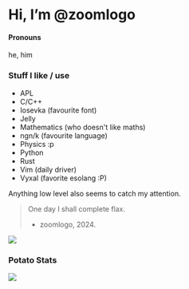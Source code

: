#  Hi, I’m @zoomlogo
#### Pronouns
he, him

### Stuff I like / use
- APL
- C/C++
- Iosevka (favourite font)
- Jelly
- Mathematics (who doesn't like maths)
- ngn/k (favourite language)
- Physics :p
- Python
- Rust
- Vim (daily driver)
- Vyxal (favorite esolang :P)

Anything low level also seems to catch my attention.

> One day I shall complete flax.
> - zoomlogo, 2024.

![](https://github-readme-stats.vercel.app/api/top-langs/?username=zoomlogo&layout=compact&theme=gruvbox)

### Potato Stats 
![](https://github-readme-stats.vercel.app/api?username=zoomlogo&theme=gruvbox)
